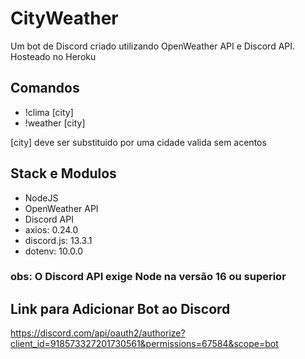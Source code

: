 # CityWeather

Um bot de Discord criado utilizando OpenWeather API e Discord API.
Hosteado no Heroku

## Comandos
- !clima [city]
- !weather [city]

[city] deve ser substituido por uma cidade valida sem acentos

## Stack e Modulos
- NodeJS 
- OpenWeather API
- Discord API
- axios: 0.24.0
- discord.js: 13.3.1
- dotenv: 10.0.0
### obs: O Discord API exige Node na versão 16 ou superior

## Link para Adicionar Bot ao Discord
https://discord.com/api/oauth2/authorize?client_id=918573327201730561&permissions=67584&scope=bot
